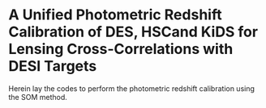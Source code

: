 # A Unified Photometric Redshift Calibration of DES, HSCand KiDS for Lensing Cross-Correlations with DESI Targets

Herein lay the codes to perform the photometric redshift calibration using the SOM method. 

